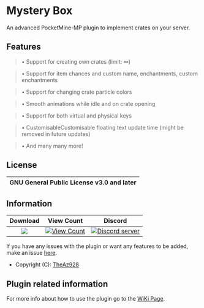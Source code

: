 # Mystery Box

An advanced PocketMine-MP plugin to implement crates on your server.

## Features

> • Support for creating own crates (limit: ∞)

> • Support for item chances and custom name, enchantments, custom enchantments

> • Support for changing crate particle colors

> • Smooth animations while idle and on crate opening

> • Support for both virtual and physical keys


> • CustomisableCustomisable floating text update time (might be removed in future updates)

> • And many many more!

## License
| GNU General Public License v3.0 and later |
| :---: |

## Information
| Download | View Count | Discord |
| :---: | :---: | :---: |
 <a href="https://poggit.pmmp.io/ci/CubePM/MysteryBox/MysteryBox"><img src="https://githubusercontent.com/CubePM/MysteryBox/master/resources/img.png"></a> | [![View Count](http://hits.dwyl.io/CubePM/MysteryBox.svg)](http://hits.dwyl.io/CubePM/MysteryBox) | <a href="https://discord.gg/KnTerS"><img src="https://discordapp.com/api/guilds/425712766687510528/embed.png" alt="Discord server"/></a> |


If you have any issues with the plugin or want any features to be added, make an issue [here](https://github.com/CubePM/MysteryBox/issues/new).
* Copyright (C): [TheAz928](https://github.com/TheAz928)

## Plugin related information
For more info about how to use the plugin go to the [WiKi Page](https://cubepm.github.io/projects/MysteryBox/).
